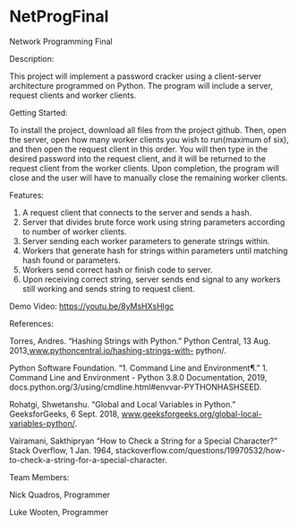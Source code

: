 # NetProgFinal
Network Programming Final

Description:

This project will implement a password cracker using a client-server architecture programmed on Python. The program will include a server, request clients and worker clients.

Getting Started:

To install the project, download all files from the project github. Then, open the server, open how many worker clients you wish to run(maximum of six), and then open the request client in this order. You will then type in the desired password into the request client, and it will be returned to the request client from the worker clients. Upon completion, the program will close and the user will have to manually close the remaining worker clients. 

Features:
1. A request client that connects to the server and sends a hash.
2. Server that divides brute force work using string parameters according to number of worker clients.
3. Server sending each worker parameters to generate strings within.
4. Workers that generate hash for strings within parameters until matching hash found or parameters. 
5. Workers send correct hash or finish code to server.
6. Upon receiving correct string, server sends end signal to any workers still working and sends string to request client.

Demo Video:
https://youtu.be/8yMsHXsHlgc

References:

Torres, Andres. “Hashing Strings with Python.” Python Central, 13 Aug. 2013,www.pythoncentral.io/hashing-strings-with-  python/.

Python Software Foundation. “1. Command Line and Environment¶.” 1. Command Line and Environment -	 Python 3.8.0   Documentation, 2019,										 docs.python.org/3/using/cmdline.html#envvar-PYTHONHASHSEED.

Rohatgi, Shwetanshu. “Global and Local Variables in Python.” GeeksforGeeks, 6 Sept. 2018,			 www.geeksforgeeks.org/global-local-variables-python/.

Vairamani, Sakthipryan “How to Check a String for a Special Character?” Stack Overflow, 1 Jan. 1964,			 stackoverflow.com/questions/19970532/how-to-check-a-string-for-a-special-character.

Team Members:

Nick Quadros, Programmer

Luke Wooten, Programmer

